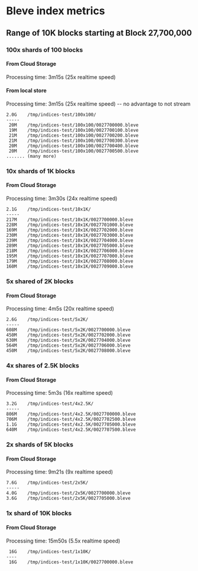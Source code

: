 # Bleve index metrics

## Range of 10K blocks starting at Block 27,700,000

### 100x shards of 100 blocks

#### From Cloud Storage
Processing time: 3m15s (25x realtime speed)
#### From local store
Processing time: 3m15s (25x realtime speed) -- no advantage to not stream

```
2.0G    /tmp/indices-test/100x100/
-----
 20M    /tmp/indices-test/100x100/0027700000.bleve
 19M    /tmp/indices-test/100x100/0027700100.bleve
 21M    /tmp/indices-test/100x100/0027700200.bleve
 21M    /tmp/indices-test/100x100/0027700300.bleve
 20M    /tmp/indices-test/100x100/0027700400.bleve
 20M    /tmp/indices-test/100x100/0027700500.bleve
....... (many more)
```

### 10x shards of 1K blocks

#### From Cloud Storage
Processing time: 3m30s (24x realtime speed)

```
2.1G    /tmp/indices-test/10x1K/
-----
217M    /tmp/indices-test/10x1K/0027700000.bleve
228M    /tmp/indices-test/10x1K/0027701000.bleve
169M    /tmp/indices-test/10x1K/0027702000.bleve
230M    /tmp/indices-test/10x1K/0027703000.bleve
239M    /tmp/indices-test/10x1K/0027704000.bleve
289M    /tmp/indices-test/10x1K/0027705000.bleve
218M    /tmp/indices-test/10x1K/0027706000.bleve
195M    /tmp/indices-test/10x1K/0027707000.bleve
179M    /tmp/indices-test/10x1K/0027708000.bleve
160M    /tmp/indices-test/10x1K/0027709000.bleve
```

### 5x shared of 2K blocks

#### From Cloud Storage
Processing time: 4m5s (20x realtime speed)

```
2.6G    /tmp/indices-test/5x2K/
-----
608M    /tmp/indices-test/5x2K/0027700000.bleve
450M    /tmp/indices-test/5x2K/0027702000.bleve
630M    /tmp/indices-test/5x2K/0027704000.bleve
564M    /tmp/indices-test/5x2K/0027706000.bleve
450M    /tmp/indices-test/5x2K/0027708000.bleve
```

### 4x shares of 2.5K blocks

#### From Cloud Storage
Processing time: 5m3s (16x realtime speed)

```
3.2G    /tmp/indices-test/4x2.5K/
-----
806M    /tmp/indices-test/4x2.5K/0027700000.bleve
706M    /tmp/indices-test/4x2.5K/0027702500.bleve
1.1G    /tmp/indices-test/4x2.5K/0027705000.bleve
640M    /tmp/indices-test/4x2.5K/0027707500.bleve
```

### 2x shards of 5K blocks

#### From Cloud Storage
Processing time: 9m21s (9x realtime speed)

```
7.6G    /tmp/indices-test/2x5K/
-----
4.0G    /tmp/indices-test/2x5K/0027700000.bleve
3.6G    /tmp/indices-test/2x5K/0027705000.bleve
```

### 1x shard of 10K blocks

#### From Cloud Storage
Processing time: 15m50s (5.5x realtime speed)

```
 16G    /tmp/indices-test/1x10K/
----
 16G    /tmp/indices-test/1x10K/0027700000.bleve
```

